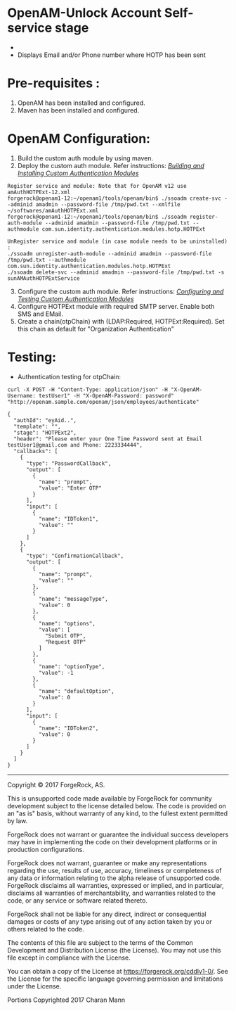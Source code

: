 # OpenAM-Unlock Account Self-service stage

*  <br />
* Displays Email and/or Phone number where HOTP has been sent 
    
Pre-requisites :
================
1. OpenAM has been installed and configured.
2. Maven has been installed and configured.

OpenAM Configuration:
=====================
1. Build the custom auth module by using maven. 
2. Deploy the custom auth module. Refer instructions: *[Building and Installing Custom Authentication Modules](https://backstage.forgerock.com/docs/openam/13.5/dev-guide#build-config-sample-auth-module)*
```
Register service and module: Note that for OpenAM v12 use amAuthHOTPExt-12.xml
forgerock@openam1-12:~/openam1/tools/openam/bin$ ./ssoadm create-svc --adminid amadmin --password-file /tmp/pwd.txt --xmlfile ~/softwares/amAuthHOTPExt.xml
forgerock@openam1-12:~/openam1/tools/openam/bin$ ./ssoadm register-auth-module --adminid amadmin --password-file /tmp/pwd.txt --authmodule com.sun.identity.authentication.modules.hotp.HOTPExt

UnRegister service and module (in case module needs to be uninstalled) : 
./ssoadm unregister-auth-module --adminid amadmin --password-file /tmp/pwd.txt --authmodule com.sun.identity.authentication.modules.hotp.HOTPExt
./ssoadm delete-svc --adminid amadmin --password-file /tmp/pwd.txt -s sunAMAuthHOTPExtService
```
3. Configure the custom auth module. Refer instructions: *[Configuring and Testing Custom Authentication Modules](https://backstage.forgerock.com/docs/openam/13.5/dev-guide#configuring-testing-sample-auth-module)*
4. Configure HOTPExt module with required SMTP server. Enable both SMS and EMail.
5. Create a chain(otpChain) with (LDAP:Required, HOTPExt:Required). Set this chain as default for "Organization Authentication"
  
Testing:
======== 
* Authentication testing for otpChain:
```
curl -X POST -H "Content-Type: application/json" -H "X-OpenAM-Username: testUser1" -H "X-OpenAM-Password: password" "http://openam.sample.com/openam/json/employees/authenticate"

{
  "authId": "eyAid..",
  "template": "",
  "stage": "HOTPExt2",
  "header": "Please enter your One Time Password sent at Email testUser1@gmail.com and Phone: 2223334444",
  "callbacks": [
    {
      "type": "PasswordCallback",
      "output": [
        {
          "name": "prompt",
          "value": "Enter OTP"
        }
      ],
      "input": [
        {
          "name": "IDToken1",
          "value": ""
        }
      ]
    },
    {
      "type": "ConfirmationCallback",
      "output": [
        {
          "name": "prompt",
          "value": ""
        },
        {
          "name": "messageType",
          "value": 0
        },
        {
          "name": "options",
          "value": [
            "Submit OTP",
            "Request OTP"
          ]
        },
        {
          "name": "optionType",
          "value": -1
        },
        {
          "name": "defaultOption",
          "value": 0
        }
      ],
      "input": [
        {
          "name": "IDToken2",
          "value": 0
        }
      ]
    }
  ]
}
```



* * *

Copyright © 2017 ForgeRock, AS.

This is unsupported code made available by ForgeRock for community development subject to the license detailed below. The code is provided on an "as is" basis, without warranty of any kind, to the fullest extent permitted by law. 

ForgeRock does not warrant or guarantee the individual success developers may have in implementing the code on their development platforms or in production configurations.

ForgeRock does not warrant, guarantee or make any representations regarding the use, results of use, accuracy, timeliness or completeness of any data or information relating to the alpha release of unsupported code. ForgeRock disclaims all warranties, expressed or implied, and in particular, disclaims all warranties of merchantability, and warranties related to the code, or any service or software related thereto.

ForgeRock shall not be liable for any direct, indirect or consequential damages or costs of any type arising out of any action taken by you or others related to the code.

The contents of this file are subject to the terms of the Common Development and Distribution License (the License). You may not use this file except in compliance with the License.

You can obtain a copy of the License at https://forgerock.org/cddlv1-0/. See the License for the specific language governing permission and limitations under the License.

Portions Copyrighted 2017 Charan Mann
